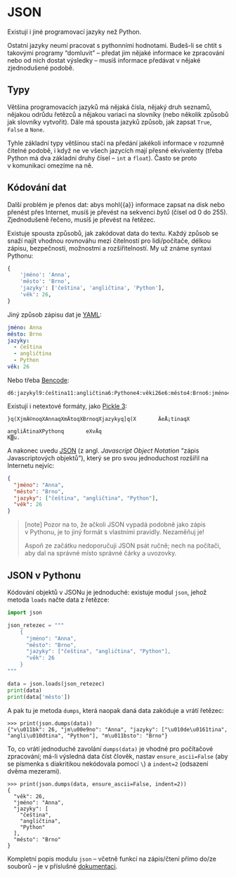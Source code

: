 # JSON

Existují i jiné programovací jazyky než Python.

Ostatní jazyky neumí pracovat s pythonními hodnotami.
Budeš-li se chtít s takovými programy “domluvit” –
předat jim nějaké informace ke zpracování
nebo od nich dostat výsledky –
musíš informace předávat v nějaké zjednodušené podobě.


## Typy

Většina programovacích jazyků má nějaká čísla, nějaký druh seznamů,
nějakou odrůdu řetězců a nějakou variaci na slovníky
(nebo několik způsobů jak slovníky vytvořit).
Dále má spousta jazyků způsob, jak zapsat
`True`, `False` a `None`.

Tyhle základní typy většinou stačí na předání
jakékoli informace v rozumně čitelné podobě,
i když ne ve všech jazycích mají přesné ekvivalenty
(třeba Python má dva základní druhy čísel – `int` a `float`).
Často se proto v komunikaci omezíme na ně.


## Kódování dat

Další problém je přenos dat:
abys mohl{{a}} informace zapsat na disk nebo přenést
přes Internet, musíš je převést na sekvenci *bytů* (čísel od 0 do 255).
Zjednodušeně řečeno, musíš je převést na řetězec.

Existuje spousta způsobů, jak zakódovat data do textu.
Každý způsob se snaží najít vhodnou rovnováhu mezi
čitelností pro lidi/počítače, délkou zápisu,
bezpečností, možnostmi a rozšiřitelností.
My už známe syntaxi Pythonu:

```python
{
    'jméno': 'Anna',
    'město': 'Brno',
    'jazyky': ['čeština', 'angličtina', 'Python'],
    'věk': 26,
}
```

Jiný způsob zápisu dat je [YAML](http://www.yaml.org/):

```yaml
jméno: Anna
město: Brno
jazyky:
  - čeština
  - angličtina
  - Python
věk: 26
```

Nebo třeba [Bencode](http://en.wikipedia.org/wiki/Bencode):

```plain
d6:jazykyl9:čeština11:angličtina6:Pythone4:věki26e6:město4:Brno6:jméno4:Annae
```

Existují i netextové formáty, jako
[Pickle 3](https://docs.python.org/3/library/pickle.html):

```plain
}q(XjmÃ©noqXAnnaqXmÄtoqXBrnoqXjazykyq]q(X       ÄeÅ¡tinaqX
                                                          angliÄtinaXPythonq       eXvÄq
K▒u.
```

A nakonec uvedu [JSON](http://json.org/)
(z angl. *Javascript Object Notation* “zápis Javascriptových objektů”),
který se pro svou jednoduchost rozšířil na Internetu nejvíc:

```json
{
  "jméno": "Anna",
  "město": "Brno",
  "jazyky": ["čeština", "angličtina", "Python"],
  "věk": 26
}
```

> [note]
> Pozor na to, že ačkoli JSON vypadá podobně jako zápis
> v Pythonu, je to jiný formát s vlastními pravidly.
> Nezaměňuj je!
>
> Aspoň ze začátku nedoporučuji JSON psát ručně;
> nech na počítači, aby dal na správné místo správné
> čárky a uvozovky.

## JSON v Pythonu

Kódování objektů v JSONu je jednoduché: existuje modul `json`,
jehož metoda `loads` načte data z řetězce:

```python
import json

json_retezec = """
    {
      "jméno": "Anna",
      "město": "Brno",
      "jazyky": ["čeština", "angličtina", "Python"],
      "věk": 26
    }
"""

data = json.loads(json_retezec)
print(data)
print(data['město'])
```

A pak tu je metoda `dumps`, která naopak daná data zakóduje
a vrátí řetězec:

```pycon
>>> print(json.dumps(data))
{"v\u011bk": 26, "jm\u00e9no": "Anna", "jazyky": ["\u010de\u0161tina", "angli\u010dtina", "Python"], "m\u011bsto": "Brno"}
```

To, co vrátí jednoduché zavolání `dumps(data)` je vhodné pro počítačové
zpracování;
má-li výsledná data číst člověk, nastav
`ensure_ascii=False` (aby se písmenka s diakritikou nekódovala pomocí `\`)
a `indent=2` (odsazení dvěma mezerami).

```pycon
>>> print(json.dumps(data, ensure_ascii=False, indent=2))
{
  "věk": 26,
  "jméno": "Anna",
  "jazyky": [
    "čeština",
    "angličtina",
    "Python"
  ],
  "město": "Brno"
}
```

Kompletní popis modulu `json` –
včetně funkcí na zápis/čtení přímo do/ze souborů –
je v příslušné [dokumentaci](https://docs.python.org/3/library/json.html).
